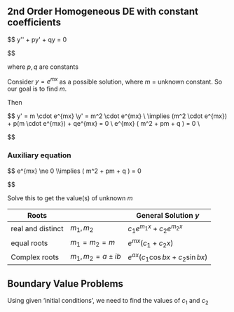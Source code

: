 ## 2nd Order Homogeneous DE with constant coefficients

$$
y'' + py' + qy = 0

$$

where $p, q$ are constants

Consider $y = e^{mx}$ as a possible solution, where $m$ = unknown constant. So our goal is to find $m$.

Then

$$
y' = m \cdot e^{mx} \\y' = m^2 \cdot e^{mx} \\
\implies
(m^2 \cdot e^{mx}) + p(m \cdot e^{mx}) + qe^{mx} = 0 \\
e^{mx} ( m^2 + pm + q ) = 0 \\

$$
### Auxiliary equation

$$
e^{mx} \ne 0 \\\implies
( m^2 + pm + q ) = 0

$$

Solve this to get the value(s) of unknown $m$

| Roots             |                       | General Solution $y$                 |
| ----------------- | --------------------- | ------------------------------------ |
| real and distinct | $m_1, m_2$            | $c_1 e^{m_1 x} + c_2 e^{m_2 x}$      |
| equal roots       | $m_1 = m_2 = m$       | $e^{mx} (c_1 + c_2 x )$              |
| Complex roots     | $m_1, m_2 = a \pm ib$ | $e^{ax} (c_1\cos bx + c_2 \sin bx )$ |

## Boundary Value Problems

Using given ‘initial conditions’, we need to find the values of $c_1$ and $c_2$
